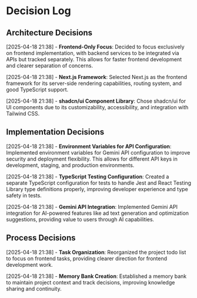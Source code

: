 # Decision Log

## Architecture Decisions

[2025-04-18 21:38] - **Frontend-Only Focus**: Decided to focus exclusively on frontend implementation, with backend services to be integrated via APIs but tracked separately. This allows for faster frontend development and clearer separation of concerns.

[2025-04-18 21:38] - **Next.js Framework**: Selected Next.js as the frontend framework for its server-side rendering capabilities, routing system, and good TypeScript support.

[2025-04-18 21:38] - **shadcn/ui Component Library**: Chose shadcn/ui for UI components due to its customizability, accessibility, and integration with Tailwind CSS.

## Implementation Decisions

[2025-04-18 21:38] - **Environment Variables for API Configuration**: Implemented environment variables for Gemini API configuration to improve security and deployment flexibility. This allows for different API keys in development, staging, and production environments.

[2025-04-18 21:38] - **TypeScript Testing Configuration**: Created a separate TypeScript configuration for tests to handle Jest and React Testing Library type definitions properly, improving developer experience and type safety in tests.

[2025-04-18 21:38] - **Gemini API Integration**: Implemented Gemini API integration for AI-powered features like ad text generation and optimization suggestions, providing value to users through AI capabilities.

## Process Decisions

[2025-04-18 21:38] - **Task Organization**: Reorganized the project todo list to focus on frontend tasks, providing clearer direction for frontend development work.

[2025-04-18 21:38] - **Memory Bank Creation**: Established a memory bank to maintain project context and track decisions, improving knowledge sharing and continuity.
